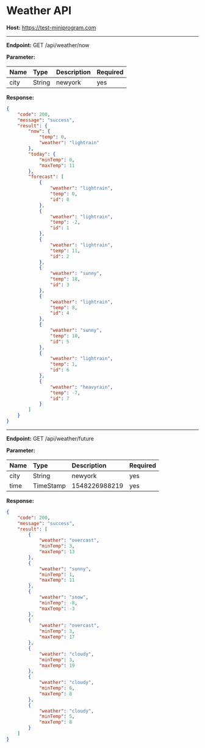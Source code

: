 # Weather API

__Host:__ https://test-miniprogram.com

---

__Endpoint:__  GET /api/weather/now

__Parameter:__

|   Name    |  Type  | Description | Required |
|:--        |:--     |:--          |:--       |
|   city    | String |   newyork   |    yes   |

__Response:__

```json
{
    "code": 200,
    "message": "success",
    "result": {
        "now": {
            "temp": 0,
            "weather": "lightrain"
        },
        "today": {
            "minTemp": 0,
            "maxTemp": 11
        },
        "forecast": [
            {
                "weather": "lightrain",
                "temp": 0,
                "id": 0
            },
            {
                "weather": "lightrain",
                "temp": -2,
                "id": 1
            },
            {
                "weather": "lightrain",
                "temp": 11,
                "id": 2
            },
            {
                "weather": "sunny",
                "temp": 18,
                "id": 3
            },
            {
                "weather": "lightrain",
                "temp": 8,
                "id": 4
            },
            {
                "weather": "sunny",
                "temp": 10,
                "id": 5
            },
            {
                "weather": "lightrain",
                "temp": 1,
                "id": 6
            },
            {
                "weather": "heavyrain",
                "temp": -7,
                "id": 7
            }
        ]
    }
}
```
---

__Endpoint:__ GET /api/weather/future

__Parameter:__

|   Name    |    Type   |  Description  | Required |
|:---       |:---       |:---           |:---      |
|   city    | String    | newyork       |   yes    |
|   time    | TimeStamp | 1548226988219 |   yes    |

__Response:__

```json
{
    "code": 200,
    "message": "success",
    "result": [
        {
            "weather": "overcast",
            "minTemp": 3,
            "maxTemp": 13
        },
        {
            "weather": "sunny",
            "minTemp": 1,
            "maxTemp": 11
        },
        {
            "weather": "snow",
            "minTemp": -8,
            "maxTemp": -3
        },
        {
            "weather": "overcast",
            "minTemp": 3,
            "maxTemp": 17
        },
        {
            "weather": "cloudy",
            "minTemp": 3,
            "maxTemp": 19
        },
        {
            "weather": "cloudy",
            "minTemp": 6,
            "maxTemp": 8
        },
        {
            "weather": "cloudy",
            "minTemp": 5,
            "maxTemp": 8
        }
    ]
}
```
